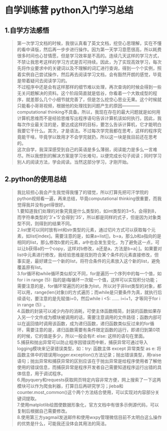 # 自学训练营 python入门学习总结
## 1.自学方法感悟
>第一次学习文档的时候，我很认真看了英文文档，挖空心思理解，实在不懂的看中译版，然后再一步步进行操作。因为第一天学习意愿很高，所以耗费很多时间也心甘情愿，但是学习效率是不高的。连续几天这样的学习方式，不禁让我思考这样的学习方式是否可持续。因此，为了实现高效学习，每次先将作业要求中的关键词以及不理解的词汇进行查询，得到一个个实例，照着实例自己尝试操作，然后再去阅读学习文档，会有豁然开朗的感觉，毕竟是带着疑问去阅读学习的。<br>不过程序中还是会有这样那样的细节难以处理，再次查询的时候会得到一些无关问题解决的资料。这个阶段简直就是低谷，你看着一个大致成型的程序，就差那么几个小细节就完善了，但是怎么挖空心思业无果。这个时候就只能看小哥哥视频，根据他的处理找到问题产生的原因————computational thinking不具备。所以，我现在存在的最大问题就是如何用计算机思维而不是经验思维写出程序语句告诉计算机该如何执行。因此，我每次作业最关注的是，要达成这样的目标，要怎么告诉计算机，它才能明白我要它干什么。其次，才是语法。不过每次学完我都在思考，这样的程序究竟能干啥，毕竟学以致用才不会学完就扔，所以这一块是我目前还在思考的。<br>这次自学，我深深感受到自己的英语是多么薄弱，阅读能力是多么一言难尽。所以我想到的解决方案是学习长难句，以便完成长句子阅读；同时学习别人的阅读方法，学会阅读。当然这部分学习，才刚开始。
## 2.python的使用总结
>我比较担心我会产生我觉得我懂了的错觉，所以打算先把可汗学院的python视频看一遍，再来总结，毕竟computational thinking很重要，而我觉得我并没有get得很好。<br>1.要知道我们处理的对象究竟是什么类型的，如int类型的3+5，会得到8，而字符串类型的'3'+'5'会得到'35'，所以都是同样的式子，但是因为对象类型不同，则得到的结果不同。<br>2.list里可以同时放有int和str类型的元素，通过切片方式可以获取每个元素，如list[index]。需要注意的是，如果a=list[]，b=a，那么b和a指向的是相同的list，那么修改b里的元素，a中也会发生变化，为了避免这一点，可以让b获得a的一个copy，这样对b修改，a还是a，方法是b=a[:]。如果要对list中元素进行修改，我经验思维是找到符合某个条件的元素直接修改，但事实是，最好建立一个新的list，将符合条件的元素放入这个新的list，避免覆盖原有list。<br>3.for循环和while循环类似却又不同，for是遍历一个序列中的每一个值，如for i in range (5): 指的是i每循环一次赋一个值，这样可以实现积分功能；需要注意的是，for循环常遍历的对象为list，所以对于非list类型的对象，都可以用，range(len(对象))的方式遍历；而while是只要条件为真，就执行后续语句，要注意的是先赋值i=0，然后while i <5: …… i=i+1，才等同于for i in range (5): 。<br>4.函数的封装可以减少内存的消耗，可使主体函数精简，封装的函数如果存入另一个文件成为模块被调用的话，需要注意调用的文件路径；函数内部可以在返回值时调用该函数，成为递归函数，递归函数类似反过来的for循环，需要注意的是，递归函数需要有条件限定函数的运行，即递归到第0项的时候，它的值是多少，所以一般会有if: else: 这样的语句在里面。<br>5.捕获和抛出异常可以防止程序因错误而中断，捕获异常可通过导入logging模块来记录错误类型，如：try: 函数主体 except 异常类型 as e: 将函数主体中的错误用logger.exception()方法记录；抛出错误类型，用raise语句；抛出异常和捕获异常的区别应该在于抛出异常是给程序使用者了解他使用的错误信息，而捕获异常是程序开发者自己需要知道程序运行出错的具体信息，用于调试程序。<br>6.用pyquery和requests获取网页特定内容非常方便，网上搜索了一下这两模块可以作为爬虫利器，打算日后再研究学习；jieba和counter.most_common()这个两个方法结合使用，可以实现对内容部分关键词提取。<br>7.使用matplotlib绘图使数据形象化，官方文档中有很多示例源代码，可以复制后根据自己需要修改。<br>8.使用第三方yagmail发送邮件和使用wxpy管理微信目前不太明白这么操作的优势是什么，可能我还没体会其用法的简洁。
